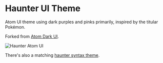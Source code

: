 # Haunter UI Theme

Atom UI theme using dark purples and pinks primarily, inspired by the titular
Pokémon.

Forked from [Atom Dark UI](https://github.com/atom/atom-dark-ui).

![Haunter Atom UI](https://cloud.githubusercontent.com/assets/2191604/5424853/7bcf0bb2-82cf-11e4-996d-5ce5c74bcad8.png)

There's also a matching [haunter syntax theme](https://github.com/haunterio/haunter-atom-syntax).

